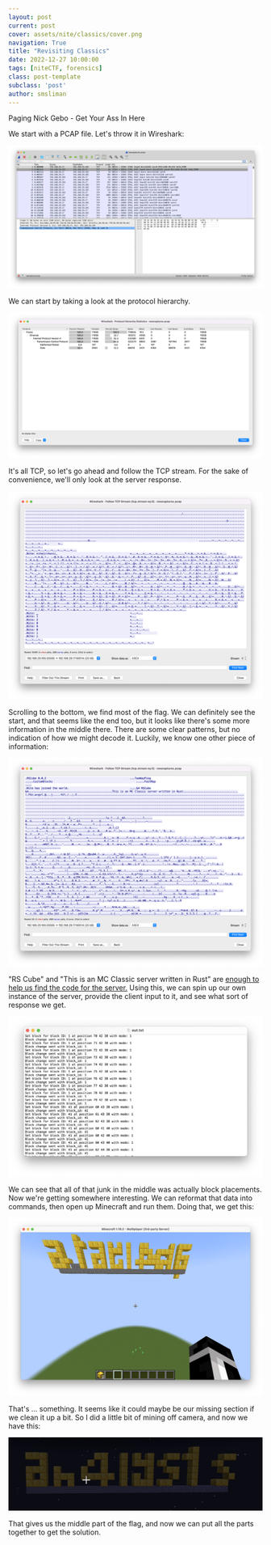 ```yaml
---
layout: post
current: post
cover: assets/nite/classics/cover.png
navigation: True
title: "Revisiting Classics"
date: 2022-12-27 10:00:00
tags: [niteCTF, forensics]
class: post-template
subclass: 'post'
author: smsliman
---
```


Paging Nick Gebo - Get Your Ass In Here

We start with a PCAP file. Let's throw it in Wireshark:

![PCAP in wireshark](/assets/nite/classics/img1.png)

We can start by taking a look at the protocol hierarchy.

![protocol hierarchy in wireshark](/assets/nite/classics/img2.png)

It's all TCP, so let's go ahead and follow the TCP stream. For the sake of convenience, we'll only look at the server response.

![TCP server response in wireshark](/assets/nite/classics/img3.png)

Scrolling to the bottom, we find most of the flag. We can definitely see the start, and that seems like the end too, but it looks like there's some more information in the middle there. There are some clear patterns, but no indication of how we might decode it. Luckily, we know one other piece of information: 

![another section of the TCP server response in wireshark](/assets/nite/classics/img4.png)

"RS Cube" and "This is an MC Classic server written in Rust" are [enough to help us find the code for the server.](https://github.com/Skryptonyte/RSCube) Using this, we can spin up our own instance of the server, provide the client input to it, and see what sort of response we get.

![screenshot of text file output from the server, showing lots of block placements](/assets/nite/classics/img5.png)

We can see that all of that junk in the middle was actually block placements. Now we're getting somewhere interesting. We can reformat that data into commands, then open up Minecraft and run them. Doing that, we get this:

![screenshot of minecraft, showing garbled text spelled out with gold blocks](/assets/nite/classics/img7.png)

That's ... something. It seems like it could maybe be our missing section if we clean it up a bit. So I did a little bit of mining off camera, and now we have this:

![screenshot of minecraft, showing middle part of flag spelled out with gold blocks](/assets/nite/classics/img8.png)

That gives us the middle part of the flag, and now we can put all the parts together to get the solution.
